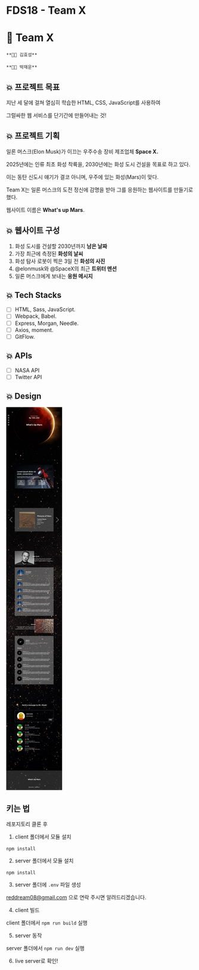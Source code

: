 # FDS18 - Team X

# 🚀 Team X

    **🧑‍🚀 김효성**

    **🧑‍🚀 박재운**

## 💥 프로젝트 목표

지난 세 달에 걸쳐 열심히 학습한 HTML, CSS, JavaScript를 사용하여

그럴싸한 웹 서비스를 단기간에 만들어내는 것!

## 💥 프로젝트 기획

일론 머스크(Elon Musk)가 이끄는 우주수송 장비 제조업체 **Space X.**

2025년에는 인류 최초 화성 착륙을, 2030년에는 화성 도시 건설을 목표로 하고 있다.

이는 동탄 신도시 얘기가 결코 아니며, 우주에 있는 화성(Mars)이 맞다.

Team X는 일론 머스크의 도전 정신에 감명을 받아 그를 응원하는 웹사이트를 만들기로 했다.

웹사이트 이름은 **What's up Mars**.

## 💥  웹사이트 구성

1. 화성 도시를 건설할 2030년까지 **남은 날짜**
2. 가장 최근에 측정된 **화성의 날씨**
3. 화성 탐사 로봇이 찍은 3일 전 **화성의 사진**
4. @elonmusk와 @SpaceX의 최근 **트위터 멘션**
5. 일론 머스크에게 보내는 **응원 메시지**

## 💥 Tech Stacks

- [ ]  HTML, Sass, JavaScript.
- [ ]  Webpack, Babel.
- [ ]  Express, Morgan, Needle.
- [ ]  Axios, moment.
- [ ]  GitFlow.

## 💥 APIs

- [ ]  NASA API
- [ ]  Twitter API

## 💥 Design

![FDS18%20-%20Team%20X%20e1770dda11124c95be12bd033abb4f6d/Desktop_-_1.png](./assets/design.png)

## 키는 법

레포지토리 클론 후

1. client 폴더에서 모듈 설치

  ```
  npm install
  ```

2. server 폴더에서 모듈 설치

  ```
  npm install
  ```

3. server 폴더에 `.env` 파일 생성

  reddream08@gmail.com 으로 연락 주시면 알려드리겠습니다.

4. client 빌드

  client 폴더에서 `npm run build` 실행

5. server 동작

  server 폴더에서 `npm run dev` 실행

6. live server로 확인!